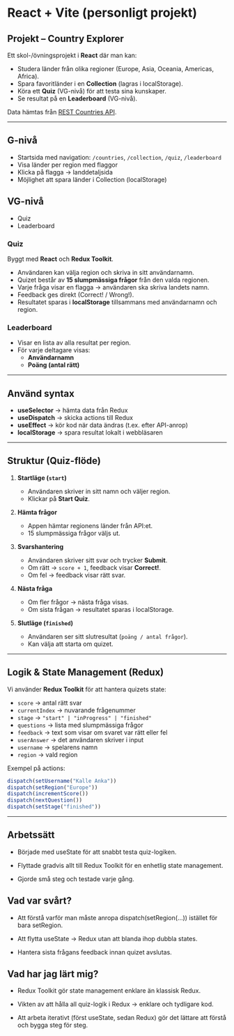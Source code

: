 # React + Vite (personligt projekt)

## Projekt – Country Explorer

Ett skol-/övningsprojekt i **React** där man kan:
- Studera länder från olika regioner (Europe, Asia, Oceania, Americas, Africa).
- Spara favoritländer i en **Collection** (lagras i localStorage).
- Köra ett **Quiz** (VG-nivå) för att testa sina kunskaper.
- Se resultat på en **Leaderboard** (VG-nivå).

Data hämtas från [REST Countries API](https://restcountries.com/).

---

##  G-nivå
- Startsida med navigation: `/countries`, `/collection`, `/quiz`, `/leaderboard`
- Visa länder per region med flaggor
- Klicka på flagga → landdetaljsida
- Möjlighet att spara länder i Collection (localStorage)

##  VG-nivå
- Quiz
-  Leaderboard

### Quiz
Byggt med **React** och **Redux Toolkit**.

- Användaren kan välja region och skriva in sitt användarnamn.  
- Quizet består av **15 slumpmässiga frågor** från den valda regionen.  
- Varje fråga visar en flagga → användaren ska skriva landets namn.  
- Feedback ges direkt (Correct! / Wrong!).  
- Resultatet sparas i **localStorage** tillsammans med användarnamn och region.  

### Leaderboard
- Visar en lista av alla resultat per region.
- För varje deltagare visas:
  - **Användarnamn**
  - **Poäng (antal rätt)**

---

## Använd syntax

- **useSelector** → hämta data från Redux  
- **useDispatch** → skicka actions till Redux  
- **useEffect** → kör kod när data ändras (t.ex. efter API-anrop)  
- **localStorage** → spara resultat lokalt i webbläsaren  

---

## Struktur (Quiz-flöde)

1. **Startläge (`start`)**
   - Användaren skriver in sitt namn och väljer region.
   - Klickar på **Start Quiz**.

2. **Hämta frågor**
   - Appen hämtar regionens länder från API:et.
   - 15 slumpmässiga frågor väljs ut.

3. **Svarshantering**
   - Användaren skriver sitt svar och trycker **Submit**.
   - Om rätt → `score + 1`, feedback visar **Correct!**.
   - Om fel → feedback visar rätt svar.

4. **Nästa fråga**
   - Om fler frågor → nästa fråga visas.
   - Om sista frågan → resultatet sparas i localStorage.

5. **Slutläge (`finished`)**
   - Användaren ser sitt slutresultat (`poäng / antal frågor`).
   - Kan välja att starta om quizet.

---

##  Logik & State Management (Redux)

Vi använder **Redux Toolkit** för att hantera quizets state:

- `score` → antal rätt svar  
- `currentIndex` → nuvarande frågenummer  
- `stage` → `"start" | "inProgress" | "finished"`  
- `questions` → lista med slumpmässiga frågor  
- `feedback` → text som visar om svaret var rätt eller fel  
- `userAnswer` → det användaren skriver i input  
- `username` → spelarens namn  
- `region` → vald region  

Exempel på actions:
```js
dispatch(setUsername("Kalle Anka"))
dispatch(setRegion("Europe"))
dispatch(incrementScore())
dispatch(nextQuestion())
dispatch(setStage("finished"))
```
---

## Arbetssätt

- Började med useState för att snabbt testa quiz-logiken.

- Flyttade gradvis allt till Redux Toolkit för en enhetlig state management.

- Gjorde små steg och testade varje gång.

## Vad var svårt?

- Att förstå varför man måste anropa dispatch(setRegion(...)) istället för bara setRegion.

- Att flytta useState → Redux utan att blanda ihop dubbla states.

- Hantera sista frågans feedback innan quizet avslutas.

## Vad har jag lärt mig?
- Redux Toolkit gör state management enklare än klassisk Redux.

- Vikten av att hålla all quiz-logik i Redux → enklare och tydligare kod.

- Att arbeta iterativt (först useState, sedan Redux) gör det lättare att förstå och bygga steg för steg.

